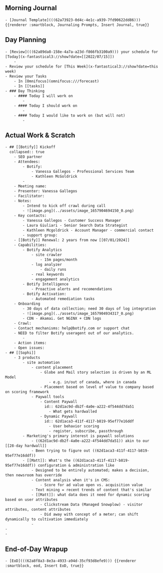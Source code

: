 ## Morning Journal
	- [Journal Template](((62a73923-0d4c-4e1c-a939-7fd90622dd86))) {{renderer :smartblock, Journaling Prompts, Insert Journal, true}}
## Day Planning
	- [Review](((62a89da8-158e-4a7a-a23d-f866fb3100a9))) your schedule for [Today](x-fantastical3://show?date=[[2022/07/15]])
		-
	- Review your schedule for [This Week](x-fantastical3://show?date=this week)
	- Review your Tasks
		- In [Omnifocus](omnifocus:///forecast)
		- In [[tasks]]
	- ### Day Thinking
		- #### Today I will work on
			-
		- #### Today I should work on
			-
		- #### Today I would like to work on (but will not)
			-
## Actual Work & Scratch
	- ## [[Botify]] Kickoff
	  collapsed:: true
		- SEO partner
		- Attendees:
			- Botify:
				- Vanessa Gallegos - Professional Services Team
				- Kathleen McGoldrick
			-
		- Meeting name:
		- Presenter: Vanessa Gallegos
		- Facilitator:
		- Notes:
			- Intend to kick off crawl during call
			- ![image.png](../assets/image_1657904694150_0.png)
		- Key contacts:
			- Vanessa Gallegos - Customer Success Manager
			- Laura Giuliari - Senior Search Data Strategist
			- Kathleen Mcgoldrick - Account Manager - commercial contact
			- support group:
		- [[Botify]] Renewal: 2 years from now [[07/01/2024]]
		- Capabilities:
			- Botify Analytics
				- site crawler
					- 15m pages/month
				- log analyzer
					- daily runs
				- real keywords
				- engagement analytics
			- Botify Intelligence
				- Proactive alerts and recomendations
			- Botify Activation:
				- Automated remediation tasks
		- Onboarding
			- 30 days of data collection; need 30 days of log integration
			- ![image.png](../assets/image_1657904934317_0.png)
			- CDN - Akamai. Get NGINX + CDN logs
		- Crawl:
		- Contact mechanisms: help@botify.com or support chat
		- NEED to filter Botify useragent out of our analytics.
			-
		- Action items:
		- Open issues:
	- ## [[Sophi]]
		- 3 products
			- site automation
				- content placement
					- Globe and Mail story selection is driven by an ML Model
						- e.g. in/out of canada, where in canada
					- Placement based on level of value to company based on scoring framework
				- Paywall tools
					- Content Paywall
					  id:: 62d1ac9d-db2f-4a0e-a222-4f544dd7da51
						- What gets hardwalled
					- Dynamic Paywall
					  id:: 62d1aca3-411f-4117-b819-95ef77e16ddf
						- User behavior scoring
						- register, subscribe, passthrough
			- Marketing's primary interest is paywall solutions
				- ((62d1ac9d-db2f-4a0e-a222-4f544dd7da51)) akin to our [[28-day hardwall]]
				- Been trying to figure out ((62d1aca3-411f-4117-b819-95ef77e16ddf))
			- [[Matt]]: What's the ((62d1aca3-411f-4117-b819-95ef77e16ddf)) configuration & administration like
				- Designed to be entirely automated; makes a decision, then newsroom has override
				- Content analysis when it's in CMS:
					- Score for ad value open vs. acquisition value
				- Text mining = recent trends of content that's similar
				- [[Matt]]: what data does it need for dynamic scoring based on user attributes
					- Clickstream Data (Managed Snowplow) - visitor attributes, content attributes
					- Did away with concept of a meter; can shift dynamically to cultivation immediately
				-
	-
	-
## End-of-Day Wrapup
	- [EoD](((62a8f8a3-8e3a-4933-a94d-35cf93d8efe9))) {{renderer :smartblock, eod, Insert EoD, true}}